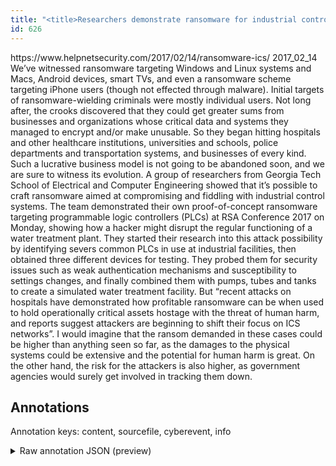 ```yaml
---
title: "<title>Researchers demonstrate ransomware for industrial control systems - Help Net Security</title>"
id: 626
---
```


<title>Researchers demonstrate ransomware for industrial control systems - Help Net Security</title>
<source> https://www.helpnetsecurity.com/2017/02/14/ransomware-ics/ </source>
<date> 2017_02_14 </date>
<text>
We’ve witnessed ransomware targeting Windows and Linux systems and Macs, Android devices, smart TVs, and even a ransomware scheme targeting iPhone users (though not effected through malware).
Initial targets of ransomware-wielding criminals were mostly individual users.
Not long after, the crooks discovered that they could get greater sums from businesses and organizations whose critical data and systems they managed to encrypt and/or make unusable.
So they began hitting hospitals and other healthcare institutions, universities and schools, police departments and transportation systems, and businesses of every kind.
Such a lucrative business model is not going to be abandoned soon, and we are sure to witness its evolution.
A group of researchers from Georgia Tech School of Electrical and Computer Engineering showed that it’s possible to craft ransomware aimed at compromising and fiddling with industrial control systems.
The team demonstrated their own proof-of-concept ransomware targeting programmable logic controllers (PLCs) at RSA Conference 2017 on Monday, showing how a hacker might disrupt the regular functioning of a water treatment plant.
They started their research into this attack possibility by identifying severs common PLCs in use at industrial facilities, then obtained three different devices for testing.
They probed them for security issues such as weak authentication mechanisms and susceptibility to settings changes, and finally combined them with pumps, tubes and tanks to create a simulated water treatment facility.
But “recent attacks on hospitals have demonstrated how profitable ransomware can be when used to hold operationally critical assets hostage with the threat of human harm, and reports suggest attackers are beginning to shift their focus on ICS networks”.
I would imagine that the ransom demanded in these cases could be higher than anything seen so far, as the damages to the physical systems could be extensive and the potential for human harm is great.
On the other hand, the risk for the attackers is also higher, as government agencies would surely get involved in tracking them down.
</text>



## Annotations

Annotation keys: content, sourcefile, cyberevent, info

<details>
<summary>Raw annotation JSON (preview)</summary>

```json
{
  "content": "We\u2019ve witnessed ransomware targeting Windows and Linux systems and Macs, Android devices, smart TVs, and even a ransomware scheme targeting iPhone users (though not effected through malware). Initial targets of ransomware-wielding criminals were mostly individual users. Not long after, the crooks discovered that they could get greater sums from businesses and organizations whose critical data and systems they managed to encrypt and/or make unusable. So they began hitting hospitals and other healthcare institutions, universities and schools, police departments and transportation systems, and businesses of every kind. Such a lucrative business model is not going to be abandoned soon, and we are sure to witness its evolution. A group of researchers from Georgia Tech School of Electrical and Computer Engineering showed that it\u2019s possible to craft ransomware aimed at compromising and fiddling with industrial control systems. The team demonstrated their own proof-of-concept ransomware targeting programmable logic controllers (PLCs) at RSA Conference 2017 on Monday, showing how a hacker might disrupt the regular functioning of a water treatment plant. They started their research into this attack possibility by identifying severs common PLCs in use at industrial facilities, then obtained three different devices for testing. They probed them for security issues such as weak authentication mechanisms and susceptibility to settings changes, and finally combined them with pumps, tubes and tanks to create a simulated water treatment facility. But \u201crecent attacks on hospitals have demonstrated how profitable ransomware can be when used to hold operationally critical assets hostage with the threat of human harm, and reports suggest attackers are beginning to shift their focus on ICS networks\u201d. I would imagine that the ransom demanded in these cases could be higher than anything seen so far, as the damages to the physical systems could be extensive and the potential for human harm is great. On the other hand, the risk for the attackers is also higher, as government agencies would surely get involved in tracking them down",
  "sourcefile": "626.txt",
  "cyberevent": {
    "hopper": [
      {
        "index": 0,
        "relation": "Same",
        "events": [
          {
            "index": "E2",
            "type": "Attack",
            "realis": "Actual",
            "nugget": {
              "startOffset": 1561,
              "index": "T2",
              "endOffset": 1575,
              "text": "recent attacks"
            },
            "argument": [
              {
                "index": "T3",
                "external_reference": {
                  "wikidataid": "Q16917"
                },
                "endOffset": 1588,
                "role": {
                  "type": "Victim"
                },
                "text": "hospitals",
                "startOffset": 1579,
                "type": "Organization"
              },
              {
                "index": "T4",
                "external_reference": {
                  "wikidataid": "Q926331"
                },
                "endOffset": 1632,
                "role": {
                  "type": "Tool"
                },
                "text": "ransomware",
                "startOffset": 1622,
                "type": "Malware"
              },
              {
                "index": "T1",
                "text": "hold operationally critical assets hostage with the threat of human harm",
                "endOffset": 1725,
                "role": {
                  "CAPEC-Meta": "Physical Theft",
                  "type": "Attack-Pattern",
                  "confidence": 0.9228619337081909
                },
                "startOffset": 1653,
                "type": "Capabilities"
              }
            ],
            "subtype": "Ransom"
          },
          {
            "nugget": {
              "startOffset": 1831,
      
```
</details>
